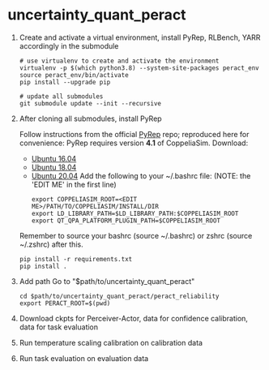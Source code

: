 # uncertainty_quant_peract

1. Create and activate a virtual environment, install PyRep, RLBench, YARR accordingly in the submodule
   ```
   # use virtualenv to create and activate the environment
   virtualenv -p $(which python3.8) --system-site-packages peract_env  
   source peract_env/bin/activate
   pip install --upgrade pip

   # update all submodules
   git submodule update --init --recursive
   ```
2. After cloning all submodules, install PyRep
  
   Follow instructions from the official [PyRep](https://github.com/stepjam/PyRep) repo; reproduced here for convenience:
      PyRep requires version **4.1** of CoppeliaSim. Download: 
   - [Ubuntu 16.04](https://www.coppeliarobotics.com/files/CoppeliaSim_Edu_V4_1_0_Ubuntu16_04.tar.xz)
   - [Ubuntu 18.04](https://www.coppeliarobotics.com/files/CoppeliaSim_Edu_V4_1_0_Ubuntu18_04.tar.xz)
   - [Ubuntu 20.04](https://www.coppeliarobotics.com/files/CoppeliaSim_Edu_V4_1_0_Ubuntu20_04.tar.xz)
  Add the following to your ~/.bashrc file: (NOTE: the 'EDIT ME' in the first line)
     ```
     export COPPELIASIM_ROOT=<EDIT ME>/PATH/TO/COPPELIASIM/INSTALL/DIR
     export LD_LIBRARY_PATH=$LD_LIBRARY_PATH:$COPPELIASIM_ROOT
     export QT_QPA_PLATFORM_PLUGIN_PATH=$COPPELIASIM_ROOT
     ```
   Remember to source your bashrc (source ~/.bashrc) or zshrc (source ~/.zshrc) after this.
   ```
   pip install -r requirements.txt
   pip install .
   ```
2. Add path Go to "$path/to/uncertainty_quant_peract"
   ```
   cd $path/to/uncertainty_quant_peract/peract_reliability
   export PERACT_ROOT=$(pwd)
   ```
3. Download ckpts for Perceiver-Actor, data for confidence calibration, data for task evaluation
4. Run temperature scaling calibration on calibration data
5. Run task evaluation on evaluation data
